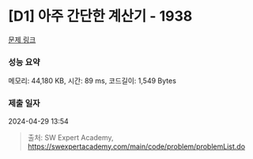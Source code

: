 # [D1] 아주 간단한 계산기 - 1938 

[문제 링크](https://swexpertacademy.com/main/code/problem/problemDetail.do?contestProbId=AV5PjsYKAMIDFAUq) 

### 성능 요약

메모리: 44,180 KB, 시간: 89 ms, 코드길이: 1,549 Bytes

### 제출 일자

2024-04-29 13:54



> 출처: SW Expert Academy, https://swexpertacademy.com/main/code/problem/problemList.do